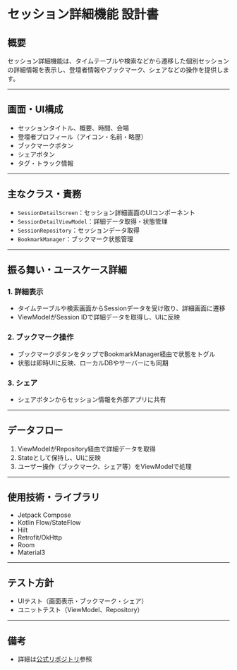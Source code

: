 # セッション詳細機能 設計書

## 概要

セッション詳細機能は、タイムテーブルや検索などから遷移した個別セッションの詳細情報を表示し、登壇者情報やブックマーク、シェアなどの操作を提供します。

---

## 画面・UI構成
- セッションタイトル、概要、時間、会場
- 登壇者プロフィール（アイコン・名前・略歴）
- ブックマークボタン
- シェアボタン
- タグ・トラック情報

---

## 主なクラス・責務
- `SessionDetailScreen`：セッション詳細画面のUIコンポーネント
- `SessionDetailViewModel`：詳細データ取得・状態管理
- `SessionRepository`：セッションデータ取得
- `BookmarkManager`：ブックマーク状態管理

---

## 振る舞い・ユースケース詳細

### 1. 詳細表示
- タイムテーブルや検索画面からSessionデータを受け取り、詳細画面に遷移
- ViewModelがSession IDで詳細データを取得し、UIに反映

### 2. ブックマーク操作
- ブックマークボタンをタップでBookmarkManager経由で状態をトグル
- 状態は即時UIに反映、ローカルDBやサーバーにも同期

### 3. シェア
- シェアボタンからセッション情報を外部アプリに共有

---

## データフロー
1. ViewModelがRepository経由で詳細データを取得
2. Stateとして保持し、UIに反映
3. ユーザー操作（ブックマーク、シェア等）をViewModelで処理

---

## 使用技術・ライブラリ
- Jetpack Compose
- Kotlin Flow/StateFlow
- Hilt
- Retrofit/OkHttp
- Room
- Material3

---

## テスト方針
- UIテスト（画面表示・ブックマーク・シェア）
- ユニットテスト（ViewModel、Repository）

---

## 備考
- 詳細は[公式リポジトリ](https://github.com/DroidKaigi/conference-app-2023)参照
